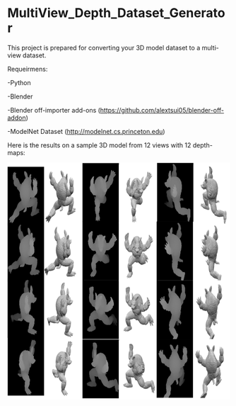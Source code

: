 # MultiView_Depth_Dataset_Generator
This project is prepared for converting your 3D model dataset to a multi-view dataset.

Requeirmens:

-Python

-Blender

-Blender off-importer add-ons (https://github.com/alextsui05/blender-off-addon)

-ModelNet Dataset (http://modelnet.cs.princeton.edu)

Here is the results on a sample 3D model from 12 views with 12 depth-maps:

<img src="multiview.png" alt="multiview" class="inline" height="535" width="811"/>
